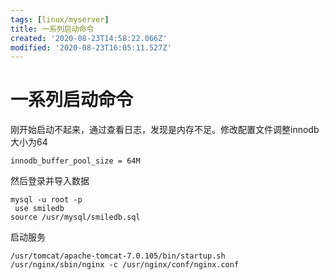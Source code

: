 ```yaml
---
tags: [linux/myserver]
title: 一系列启动命令
created: '2020-08-23T14:58:22.066Z'
modified: '2020-08-23T16:05:11.527Z'
---
```


# 一系列启动命令
刚开始启动不起来，通过查看日志，发现是内存不足。修改配置文件调整innodb大小为64
```
innodb_buffer_pool_size = 64M

```
然后登录并导入数据
```
mysql -u root -p
 use smiledb
source /usr/mysql/smiledb.sql
```

启动服务
```
/usr/tomcat/apache-tomcat-7.0.105/bin/startup.sh 
/usr/nginx/sbin/nginx -c /usr/nginx/conf/nginx.conf
```
